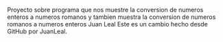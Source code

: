 Proyecto sobre programa que nos muestre la conversion de numeros enteros a numeros romanos
y tambien muestra la conversion de numeros romanos a numeros enteros
Juan Leal
Este es un cambio hecho desde GitHub por JuanLeal.
